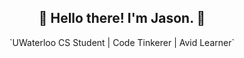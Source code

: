 <h2 align="center"> 🐤 Hello there! I'm Jason. 🐤 </h2>
 
<div align="center"> `UWaterloo CS Student | Code Tinkerer | Avid Learner` </div>

